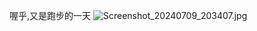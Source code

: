 喔乎,又是跑步的一天
![Screenshot_20240709_203407.jpg](https://github.com/jaycabin/jaycabin.github.io/assets/174857560/5bf37242-603f-48f8-80b1-b3f87de10c57)